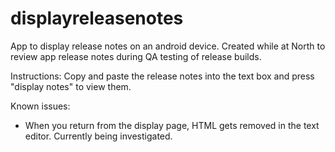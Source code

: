 # displayreleasenotes
App to display release notes on an android device. Created while at North to review app release notes during QA testing of release builds.

Instructions:
Copy and paste the release notes into the text box and press "display notes" to view them. 

Known issues:
- When you return from the display page, HTML gets removed in the text editor. Currently being investigated.
